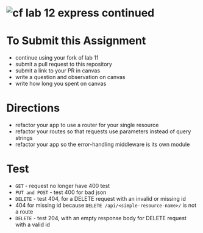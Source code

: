 ![cf](https://i.imgur.com/7v5ASc8.png) lab 12 express continued
======

# To Submit this Assignment
  * continue using your fork of lab 11
  * submit a pull request to this repository
  * submit a link to your PR in canvas
  * write a question and observation on canvas
  * write how long you spent on canvas

# Directions
* refactor your app to use a router for your single resource
* refactor your routes so that requests use parameters instead of query strings
* refactor your app so the error-handling middleware is its own module


# Test 
* `GET` - request no longer have 400 test
* `PUT and POST` - test 400 for bad json
 * `DELETE` - test 404, for a DELETE request with an invalid or missing id
  * 404 for missing id because `DELETE /api/<simple-resource-name>/` is not a route
 * `DELETE` - test 204, with an empty response body for DELETE request with a valid id

